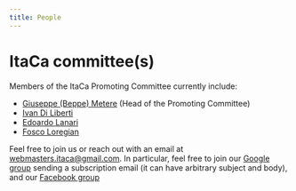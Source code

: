 ```yaml
---
title: People
---
```

# ItaCa committee(s)

Members of the ItaCa Promoting Committee currently include:

- <a href="http://math.unipa.it/metere" target="_blank">Giuseppe (Beppe) Metere</a> (Head of the Promoting Committee)
- <a href="http://diliberti.github.io" target="_blank">Ivan Di Liberti</a>
- <a href="https://edolana.github.io" target="_blank">Edoardo Lanari</a>
- <a href="http://tetrapharmakon.github.io" target="_blank">Fosco Loregian</a>



Feel free to join us or reach out with an email at [webmasters.itaca@gmail.com](mailto:webmasters.itaca@gmail.com). In particular, feel free to join our [Google group](mailto:progettoitaca+subscribe@googlegroups.com) sending a subscription email (it can have arbitrary subject and body), and our [Facebook group](https://www.facebook.com/groups/507590330041282/)

<!--# Friends of ItaCa

...
-->

